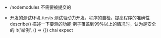 - /nodemodules
不需要被提交的

- 开发的测试环境
  /tests
  测试驱动力开发，程序的自检，提高程序的准确性
  describe()  描述一下要测的功能
  例子覆盖到99%以上的情况时，认为是安全的
  it('举例', () => {})
  chai  expect